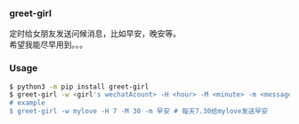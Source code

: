 ### greet-girl

定时给女朋友发送问候消息，比如早安，晚安等。  
希望我能尽早用到。。。

### Usage
```bash
$ python3 -m pip install greet-girl
$ greet-girl -w <girl's wechatAcount> -H <hour> -M <minute> -m <message>
# example
$ greet-girl -w mylove -H 7 -M 30 -m 早安 # 每天7.30给mylove发送早安
```